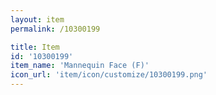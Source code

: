 ```yaml
---
layout: item
permalink: /10300199

title: Item
id: '10300199'
item_name: 'Mannequin Face (F)'
icon_url: 'item/icon/customize/10300199.png'
---
```

